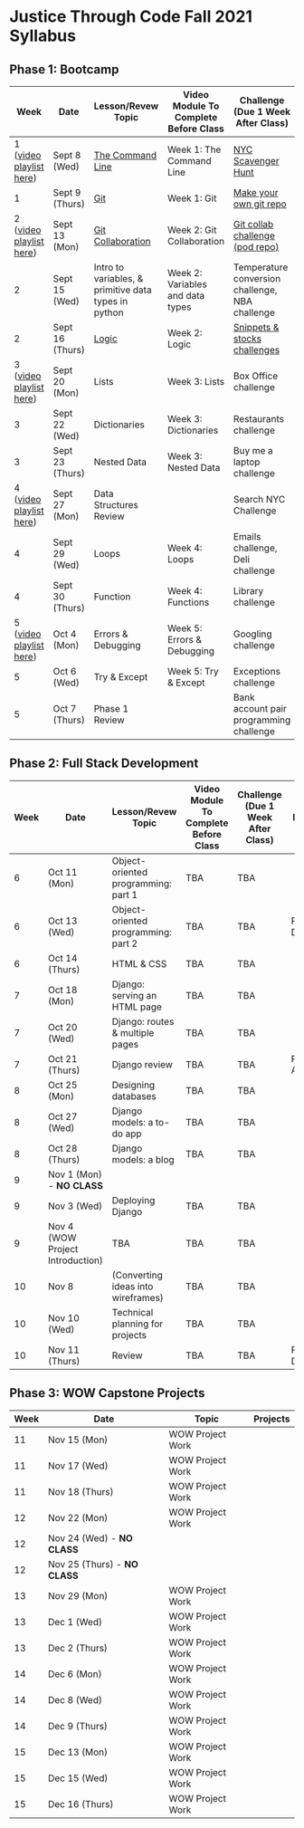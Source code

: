 # Justice Through Code Fall 2021 Syllabus


## Phase 1: Bootcamp

Week | Date      |   Lesson/Revew Topic    | Video Module To Complete Before Class | Challenge (Due 1 Week After Class) | Projects |
| -----------  | ----------- | ----------- | ----------- | ----------- | ----------- |
1 ([video playlist here](https://www.youtube.com/playlist?list=PLimNeGdZ0d6R6f6xvvhE1hSD1uD_ToXOR)) | Sept 8 (Wed)    | [The Command Line](https://github.com/Justice-Through-Code/fall_2021/blob/main/lessons/01_command_line/1_command_line_intro.md)       | Week 1: The Command Line| [NYC Scavenger Hunt](https://github.com/Justice-Through-Code/fall_2021/blob/main/challenges/01_command_line/command_line_intro_activity.md) 
1 | Sept 9 (Thurs) | [Git](https://github.com/Justice-Through-Code/fall_2021/blob/main/lessons/02_git/git_intro.md)        | Week 1: Git | [Make your own git repo](https://github.com/Justice-Through-Code/fall_2021/blob/main/challenges/02_git/git_challenge.md)
2 ([video playlist here](https://www.youtube.com/playlist?list=PLimNeGdZ0d6Rgzqc4GLiXMOukQ9bz42wt)) | Sept 13 (Mon)      | [Git Collaboration](https://github.com/Justice-Through-Code/fall_2021/blob/main/lessons/03_git_collaboration/git_collab.md)       | Week 2: Git Collaboration| [Git collab challenge (pod repo)](https://github.com/Justice-Through-Code/fall_2021/blob/main/challenges/03_git_collab/03_git_collab.md) 
2 | Sept 15 (Wed)   | Intro to variables, & primitive data types in python    | Week 2: Variables and data types | Temperature conversion challenge, NBA challenge
2 | Sept 16 (Thurs)  | [Logic](https://github.com/Justice-Through-Code/fall_2021/blob/main/lessons/02_git/git_intro.md)        | Week 2: Logic | [Snippets & stocks challenges](https://github.com/Justice-Through-Code/fall_2021/blob/main/challenges/06_bootcamp_logic/logic_challenge_3.md)
3 ([video playlist here](https://www.youtube.com/playlist?list=PLimNeGdZ0d6QmnfApr-N4nlQ0n2BYp4TV))| Sept 20 (Mon)     | Lists   | Week 3: Lists| Box Office challenge
3 | Sept 22  (Wed) | Dictionaries | Week 3: Dictionaries | Restaurants challenge
3 | Sept 23 (Thurs)   | Nested Data   | Week 3: Nested Data |  Buy me a laptop challenge
4 ([video playlist here](youtube.com/playlist?list=PLimNeGdZ0d6Tw-VkV51wKzdkN-KJ_ifnh))| Sept 27 (Mon)      | Data Structures Review   | | Search NYC Challenge
4 | Sept 29 (Wed)  | Loops | Week 4: Loops | Emails challenge, Deli challenge | Project 1 Assigned
4 | Sept 30 (Thurs)  | Function   | Week 4: Functions |  Library challenge 
5 ([video playlist here](https://www.youtube.com/playlist?list=PLimNeGdZ0d6TsRKU2jj5KWQCi51hNmvgW))| Oct 4  (Mon)    | Errors & Debugging | Week 5: Errors & Debugging | Googling challenge
5 | Oct 6 (Wed) | Try & Except | Week 5: Try & Except | Exceptions challenge
5 | Oct 7 (Thurs)   | Phase 1 Review   | |  Bank account pair programming challenge


## Phase 2: Full Stack Development

Week | Date      |   Lesson/Revew Topic    | Video Module To Complete Before Class | Challenge (Due 1 Week After Class) | Projects| 
| -----------  | ----------- | ----------- | ----------- | ----------- | ----------- |
6|Oct 11 (Mon) |Object-oriented programming: part 1|TBA|TBA
6|Oct 13 (Wed) |Object-oriented programming: part 2|TBA|TBA | Project 1 Due
6|Oct 14 (Thurs) |HTML & CSS|TBA|TBA
7|Oct 18 (Mon) | Django: serving an HTML page|TBA|TBA
7|Oct 20 (Wed) | Django: routes & multiple pages|TBA|TBA
7|Oct 21 (Thurs) |Django review |TBA|TBA | Project 2 Assigned
8|Oct 25 (Mon) | Designing databases |TBA|TBA
8|Oct 27 (Wed) | Django models: a to-do app|TBA|TBA
8|Oct 28 (Thurs) | Django models: a blog|TBA|TBA
9|Nov 1 (Mon) - **NO CLASS**|||
9|Nov 3 (Wed) | Deploying Django |TBA|TBA
9|Nov 4 (WOW Project Introduction) |TBA|TBA|TBA
10| Nov 8 |(Converting ideas into wireframes) |TBA|TBA
10| Nov 10 (Wed) |Technical planning for projects|TBA|TBA
10| Nov 11 (Thurs) |Review|TBA|TBA | Project 2 Due

## Phase 3: WOW Capstone Projects

Week | Date      |   Topic   | Projects| 
| -----------  | ----------- | ----------- |----------- |
11|Nov 15 (Mon) | WOW Project Work ||
11|Nov 17 (Wed) |WOW Project Work ||
11|Nov 18 (Thurs) |WOW Project Work ||
12|Nov 22 (Mon) | WOW Project Work ||
12|Nov 24 (Wed) - **NO CLASS** |||
12|Nov 25 (Thurs) - **NO CLASS**| ||
13|Nov 29 (Mon) | WOW Project Work ||
13|Dec 1 (Wed) |WOW Project Work ||
13|Dec 2 (Thurs) |WOW Project Work ||
14|Dec 6 (Mon) | WOW Project Work ||
14|Dec 8 (Wed) |WOW Project Work ||
14|Dec 9 (Thurs) |WOW Project Work ||
15|Dec 13 (Mon) | WOW Project Work ||
15|Dec 15 (Wed) |WOW Project Work ||
15|Dec 16 (Thurs) |WOW Project Work ||